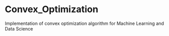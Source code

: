# Convex_Optimization
Implementation of convex optimization algorithm for Machine Learning and Data Science
